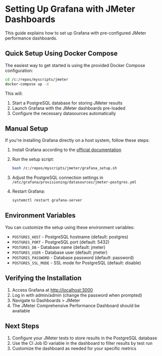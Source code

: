 # Setting Up Grafana with JMeter Dashboards

This guide explains how to set up Grafana with pre-configured JMeter performance dashboards.

## Quick Setup Using Docker Compose

The easiest way to get started is using the provided Docker Compose configuration:

```bash
cd /c:/repos/myscripts/jmeter
docker-compose up -d
```

This will:
1. Start a PostgreSQL database for storing JMeter results
2. Launch Grafana with the JMeter dashboards pre-loaded
3. Configure the necessary datasources automatically

## Manual Setup

If you're installing Grafana directly on a host system, follow these steps:

1. Install Grafana according to the [official documentation](https://grafana.com/docs/grafana/latest/installation/)

2. Run the setup script:
   ```bash
   bash /c:/repos/myscripts/jmeter/grafana_setup.sh
   ```

3. Adjust the PostgreSQL connection settings in `/etc/grafana/provisioning/datasources/jmeter-postgres.yml`

4. Restart Grafana:
   ```bash
   systemctl restart grafana-server
   ```

## Environment Variables

You can customize the setup using these environment variables:

- `POSTGRES_HOST` - PostgreSQL hostname (default: postgres)
- `POSTGRES_PORT` - PostgreSQL port (default: 5432)
- `POSTGRES_DB` - Database name (default: jmeter)
- `POSTGRES_USER` - Database user (default: jmeter)
- `POSTGRES_PASSWORD` - Database password (default: password)
- `POSTGRES_SSL_MODE` - SSL mode for PostgreSQL (default: disable)

## Verifying the Installation

1. Access Grafana at [http://localhost:3000](http://localhost:3000)
2. Log in with admin/admin (change the password when prompted)
3. Navigate to Dashboards > JMeter
4. The JMeter Comprehensive Performance Dashboard should be available

## Next Steps

1. Configure your JMeter tests to store results in the PostgreSQL database
2. Use the CI Job ID variable in the dashboard to filter results by test run
3. Customize the dashboard as needed for your specific metrics
